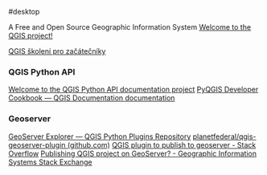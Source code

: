 #desktop

A Free and Open Source Geographic Information System
[Welcome to the QGIS project!](https://qgis.org/en/site/)


[QGIS školení pro začátečníky](https://training.gismentors.eu/qgis-zacatecnik/skoleni-qgis-zacatecnik.pdf)

### QGIS Python API

[Welcome to the QGIS Python API documentation project](https://qgis.org/pyqgis/3.22/)
[PyQGIS Developer Cookbook — QGIS Documentation documentation](https://docs.qgis.org/3.22/en/docs/pyqgis_developer_cookbook/index.html)

### Geoserver

[GeoServer Explorer — QGIS Python Plugins Repository](https://plugins.qgis.org/plugins/geoserverexplorer/)
[planetfederal/qgis-geoserver-plugin (github.com)](https://github.com/planetfederal/qgis-geoserver-plugin)
[QGIS plugin to publish to geoserver - Stack Overflow](https://stackoverflow.com/questions/19803107/qgis-plugin-to-publish-to-geoserver)
[Publishing QGIS project on GeoServer? - Geographic Information Systems Stack Exchange](https://gis.stackexchange.com/questions/155228/publishing-qgis-project-on-geoserver)
